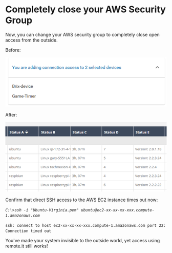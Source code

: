 # Completely close your AWS Security Group

Now, you can change your AWS security group to completely close open access from the outside.

Before:

![](../../.gitbook/assets/image%20%28430%29.png)

After:

![](../../.gitbook/assets/image%20%28157%29.png)

Confirm that direct SSH access to the AWS EC2 instance times out now:

_`C:\>ssh -i "Ubuntu-Virginia.pem" ubuntu@ec2-xx-xx-xx-xxx.compute-1.amazonaws.com`_ 

`ssh: connect to host ec2-xx-xx-xx-xxx.compute-1.amazonaws.com port 22: Connection timed out`

You've made your system invisible to the outside world, yet access using remote.it still works!



